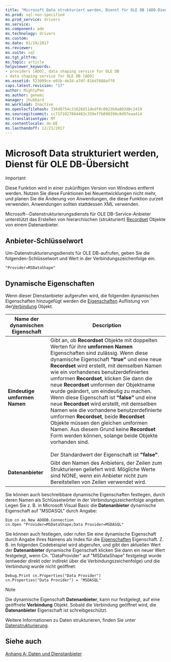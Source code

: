 ```yaml
---
title: "Microsoft Data strukturiert werden, Dienst für OLE DB (ADO-Dienstanbieter) | Microsoft Docs"
ms.prod: sql-non-specified
ms.prod_service: drivers
ms.service: 
ms.component: ado
ms.technology: drivers
ms.custom: 
ms.date: 01/19/2017
ms.reviewer: 
ms.suite: sql
ms.tgt_pltfrm: 
ms.topic: article
helpviewer_keywords:
- providers [ADO], data shaping service for OLE DB
- data shaping service for OLE DB [ADO]
ms.assetid: 523009ce-e01b-4e2d-a7df-816d7688aff0
caps.latest.revision: "17"
author: MightyPen
ms.author: genemi
manager: jhubbard
ms.workload: Inactive
ms.openlocfilehash: 336d8754c31626d11dedf8c0023b9a803d0c2419
ms.sourcegitcommit: cc71f1027884462c359effb898390c8d97eaa414
ms.translationtype: MT
ms.contentlocale: de-DE
ms.lasthandoff: 12/21/2017
---
```

# <a name="microsoft-data-shaping-service-for-ole-db-overview"></a>Microsoft Data strukturiert werden, Dienst für OLE DB-Übersicht
> [!IMPORTANT]
>  Diese Funktion wird in einer zukünftigen Version von Windows entfernt werden. Nutzen Sie diese Funktionen bei Neuentwicklungen nicht mehr, und planen Sie die Änderung von Anwendungen, die diese Funktion zurzeit verwenden. Anwendungen sollten stattdessen XML verwenden.

 Microsoft--Datenstrukturierungsdiensts für OLE DB-Service-Anbieter unterstützt das Erstellen von hierarchischen (strukturiert) [Recordset](../../../ado/reference/ado-api/recordset-object-ado.md) Objekte von einem Datenanbieter.

## <a name="provider-keyword"></a>Anbieter-Schlüsselwort
 Um-Datenstrukturierungsdiensts für OLE DB-aufrufen, geben Sie die folgenden-Schlüsselwort und Wert in der Verbindungszeichenfolge ein.

```
"Provider=MSDataShape"
```

## <a name="dynamic-properties"></a>Dynamische Eigenschaften
 Wenn dieser Dienstanbieter aufgerufen wird, die folgenden dynamischen Eigenschaften hinzugefügt werden die [Eigenschaften](../../../ado/reference/ado-api/properties-collection-ado.md) Auflistung von der[Verbindung](../../../ado/reference/ado-api/connection-object-ado.md) Objekt.

|Name der dynamischen Eigenschaft|Description|
|---------------------------|-----------------|
|**Eindeutige umformen Namen**|Gibt an, ob **Recordset** Objekte mit doppelten Werten für ihre **umformen Namen** Eigenschaften sind zulässig. Wenn diese dynamische Eigenschaft **"true"** und eine neue **Recordset** wird erstellt, mit demselben Namen wie ein vorhandenes benutzerdefiniertes umformen **Recordset**, klicken Sie dann die neue  **Recordset** umformen der Objektname wurde geändert, um eindeutig zu machen. Wenn diese Eigenschaft ist **"false"** und eine neue **Recordset** wird erstellt, mit demselben Namen wie die vorhandene benutzerdefinierte umformen **Recordset**, beide **Recordset**  Objekte müssen den gleichen umformen Namen. Aus diesem Grund keine **Recordset** Form werden können, solange beide Objekte vorhanden sind.<br /><br /> Der Standardwert der Eigenschaft ist **"false"**.|
|**Datenanbieter**|Gibt den Namen des Anbieters, der Zeilen zum Strukturieren geliefert wird. Mögliche Werte sind NONE, wenn ein Anbieter nicht zum Bereitstellen von Zeilen verwendet wird.|

 Sie können auch beschreibbare dynamische Eigenschaften festlegen, durch deren Namen als Schlüsselwörter in der Verbindungszeichenfolge angeben. Legen Sie z. B. in Microsoft Visual Basic die **Datenanbieter** dynamische Eigenschaft auf "MSDASQL" durch Angabe:

```
Dim cn as New ADODB.Connection
cn.Open "Provider=MSDataShape;Data Provider=MSDASQL"
```

 Sie können auch festlegen, oder rufen Sie eine dynamische Eigenschaft durch Angabe ihres Namens als Index für die [Eigenschaften](../../../ado/reference/ado-api/properties-collection-ado.md) Eigenschaft. Z. B. im folgenden Codebeispiel wird abgerufen, und gibt den aktuellen Wert der **Datenanbieter** dynamische Eigenschaft klicken Sie dann ein neuer Wert festgelegt, wenn Cn. "DataProvider" auf "MSDataShape" festgelegt wurde (entweder direkt oder indirekt über die Verbindungszeichenfolge) und die Verbindung wurde nicht geöffnet:

```
Debug.Print cn.Properties("Data Provider")
cn.Properties("Data Provider") = "MSDASQL"
```

> [!NOTE]
>  Die dynamische Eigenschaft **Datenanbieter**, kann nur festgelegt, auf eine geöffnete **Verbindung** Objekt. Sobald die Verbindung geöffnet wird, die **Datenanbieter** Eigenschaft ist schreibgeschützt.

 Weitere Informationen zu Daten strukturieren, finden Sie unter [Datenstrukturierung](../../../ado/guide/data/data-shaping-overview.md).

## <a name="see-also"></a>Siehe auch
 [Anhang A: Daten und Dienstanbieter](../../../ado/guide/appendixes/appendix-a-providers.md)

